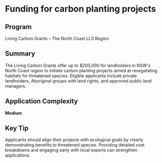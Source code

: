 # Funding for carbon planting projects
  
## Program
Living Carbon Grants – The North Coast LLS Region

## Summary
The Living Carbon Grants offer up to $200,000 for landholders in NSW's North Coast region to initiate carbon planting projects aimed at revegetating habitats for threatened species. Eligible applicants include private landholders, Aboriginal groups with land rights, and approved public land managers.

## Application Complexity
**Medium**

## Key Tip
Applicants should align their projects with ecological goals by clearly demonstrating benefits to threatened species. Providing detailed cost breakdowns and engaging early with local experts can strengthen applications.
